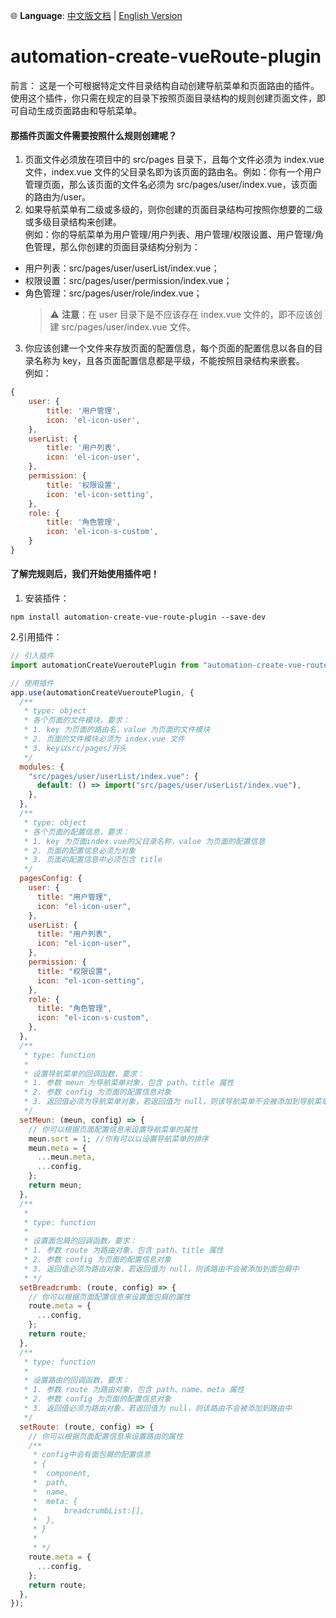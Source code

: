 🌐 **Language**: [中文版文档](README.zh-CN.md) | [English Version](README.md)

# automation-create-vueRoute-plugin

前言： 这是一个可根据特定文件目录结构自动创建导航菜单和页面路由的插件。使用这个插件，你只需在规定的目录下按照页面目录结构的规则创建页面文件，即可自动生成页面路由和导航菜单。

#### 那插件页面文件需要按照什么规则创建呢？

1. 页面文件必须放在项目中的 src/pages 目录下，且每个文件必须为 index.vue 文件，index.vue 文件的父目录名即为该页面的路由名。例如：你有一个用户管理页面，那么该页面的文件名必须为 src/pages/user/index.vue，该页面的路由为/user。
2. 如果导航菜单有二级或多级的，则你创建的页面目录结构可按照你想要的二级或多级目录结构来创建。  
   例如：你的导航菜单为用户管理/用户列表、用户管理/权限设置、用户管理/角色管理，那么你创建的页面目录结构分别为：

- 用户列表：src/pages/user/userList/index.vue；
- 权限设置：src/pages/user/permission/index.vue；
- 角色管理：src/pages/user/role/index.vue；
  > ⚠️ **注意**：在 user 目录下是不应该存在 index.vue 文件的，即不应该创建 src/pages/user/index.vue 文件。

3. 你应该创建一个文件来存放页面的配置信息，每个页面的配置信息以各自的目录名称为 key，且各页面配置信息都是平级，不能按照目录结构来嵌套。  
   例如：

```javascript
{
    user: {
        title: '用户管理',
        icon: 'el-icon-user',
    },
    userList: {
        title: '用户列表',
        icon: 'el-icon-user',
    },
    permission: {
        title: '权限设置',
        icon: 'el-icon-setting',
    },
    role: {
        title: '角色管理',
        icon: 'el-icon-s-custom',
    }
}
```

#### 了解完规则后，我们开始使用插件吧！

1. 安装插件：

```shell
npm install automation-create-vue-route-plugin --save-dev
```

2.引用插件：

```javascript
// 引入插件
import automationCreateVueroutePlugin from "automation-create-vue-route-plugin";

// 使用插件
app.use(automationCreateVueroutePlugin, {
  /**
   * type: object
   * 各个页面的文件模块，要求：
   * 1. key 为页面的路由名，value 为页面的文件模块
   * 2. 页面的文件模块必须为 index.vue 文件
   * 3. key以src/pages/开头
   */
  modules: {
    "src/pages/user/userList/index.vue": {
      default: () => import("src/pages/user/userList/index.vue"),
    },
  },
  /**
   * type: object
   * 各个页面的配置信息，要求：
   * 1. key 为页面index.vue的父目录名称，value 为页面的配置信息
   * 2. 页面的配置信息必须为对象
   * 3. 页面的配置信息中必须包含 title
   */
  pagesConfig: {
    user: {
      title: "用户管理",
      icon: "el-icon-user",
    },
    userList: {
      title: "用户列表",
      icon: "el-icon-user",
    },
    permission: {
      title: "权限设置",
      icon: "el-icon-setting",
    },
    role: {
      title: "角色管理",
      icon: "el-icon-s-custom",
    },
  },
  /**
   * type: function
   *
   * 设置导航菜单的回调函数，要求：
   * 1. 参数 meun 为导航菜单对象，包含 path、title 属性
   * 2. 参数 config 为页面的配置信息对象
   * 3. 返回值必须为导航菜单对象，若返回值为 null，则该导航菜单不会被添加到导航菜单中
   */
  setMeun: (meun, config) => {
    // 你可以根据页面配置信息来设置导航菜单的属性
    meun.sort = 1; //你有可以以设置导航菜单的排序
    meun.meta = {
      ...meun.meta,
      ...config,
    };
    return meun;
  },
  /**
   *
   * type: function
   *
   * 设置面包屑的回调函数，要求：
   * 1. 参数 route 为路由对象，包含 path、title 属性
   * 2. 参数 config 为页面的配置信息对象
   * 3. 返回值必须为路由对象，若返回值为 null，则该路由不会被添加到面包屑中
   * */
  setBreadcrumb: (route, config) => {
    // 你可以根据页面配置信息来设置面包屑的属性
    route.meta = {
      ...config,
    };
    return route;
  },
  /**
   * type: function
   *
   * 设置路由的回调函数，要求：
   * 1. 参数 route 为路由对象，包含 path、name、meta 属性
   * 2. 参数 config 为页面的配置信息对象
   * 3. 返回值必须为路由对象，若返回值为 null，则该路由不会被添加到路由中
   */
  setRoute: (route, config) => {
    // 你可以根据页面配置信息来设置路由的属性
    /**
     * config中会有面包屑的配置信息
     * {
     *  component,
     *  path,
     *  name,
     *  meta: {
     *      breadcrumbList:[],
     *  },
     * }
     *
     * */
    route.meta = {
      ...config,
    };
    return route;
  },
});
```
